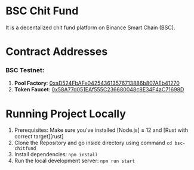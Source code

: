 # BSC Chit Fund

It is a decentalized chit fund platform on Binance Smart Chain (BSC).

# Contract Addresses

### BSC Testnet:

1. **Pool Factory**: [0xaD524FbAFe042543613576713886b807AEb41270](https://etherscan.io/address/0xaD524FbAFe042543613576713886b807AEb41270)<br/>
2. **Token Faucet**: [0x58A77d051EAf555C236680048c8E34F4aC71698D](https://etherscan.io/address/0x58A77d051EAf555C236680048c8E34F4aC71698D)<br/>

# Running Project Locally

1. Prerequisites: Make sure you've installed [Node.js] ≥ 12 and [Rust with correct target][rust]
2. Clone the Repository and go inside directory using command `cd bsc-chitfund`
3. Install dependencies: `npm install`
4. Run the local development server: `npm run start`
